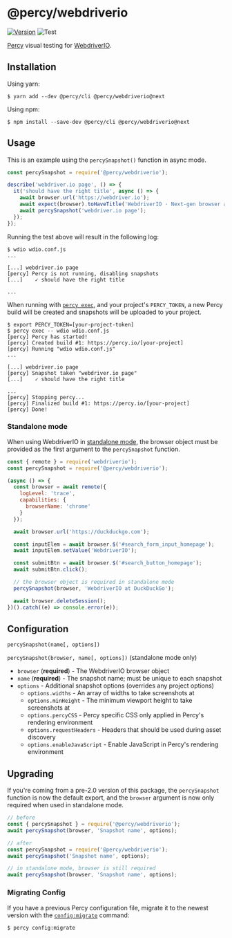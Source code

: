 # @percy/webdriverio

[![Version](https://img.shields.io/npm/v/@percy/webdriverio.svg)](https://www.npmjs.com/package/@percy/webdriverio)
![Test](https://github.com/percy/percy-webdriverio/workflows/Test/badge.svg)

[Percy](https://percy.io) visual testing for [WebdriverIO](http://webdriver.io/).

## Installation

Using yarn:

```sh-session
$ yarn add --dev @percy/cli @percy/webdriverio@next
```

Using npm:

```sh-session
$ npm install --save-dev @percy/cli @percy/webdriverio@next
```
## Usage

This is an example using the `percySnapshot()` function in async mode.

```javascript
const percySnapshot = require('@percy/webdriverio');

describe('webdriver.io page', () => {
  it('should have the right title', async () => {
    await browser.url('https://webdriver.io');
    await expect(browser).toHaveTitle('WebdriverIO · Next-gen browser and mobile automation test framework for Node.js');
    await percySnapshot('webdriver.io page');
  });
});
```

Running the test above will result in the following log:

```sh-session
$ wdio wdio.conf.js
...

[...] webdriver.io page
[percy] Percy is not running, disabling snapshots
[...]    ✓ should have the right title

...
```

When running with [`percy
exec`](https://github.com/percy/cli/tree/master/packages/cli-exec#percy-exec), and your project's
`PERCY_TOKEN`, a new Percy build will be created and snapshots will be uploaded to your project.

```sh-session
$ export PERCY_TOKEN=[your-project-token]
$ percy exec -- wdio wdio.conf.js
[percy] Percy has started!
[percy] Created build #1: https://percy.io/[your-project]
[percy] Running "wdio wdio.conf.js"
...

[...] webdriver.io page
[percy] Snapshot taken "webdriver.io page"
[...]    ✓ should have the right title

...
[percy] Stopping percy...
[percy] Finalized build #1: https://percy.io/[your-project]
[percy] Done!
```

### Standalone mode

When using WebdriverIO in [standalone mode](https://webdriver.io/docs/setuptypes.html), the browser
object must be provided as the first argument to the `percySnapshot` function.

```javascript
const { remote } = require('webdriverio');
const percySnapshot = require('@percy/webdriverio');

(async () => {
  const browser = await remote({
    logLevel: 'trace',
    capabilities: {
      browserName: 'chrome'
    }
  });

  await browser.url('https://duckduckgo.com');

  const inputElem = await browser.$('#search_form_input_homepage');
  await inputElem.setValue('WebdriverIO');

  const submitBtn = await browser.$('#search_button_homepage');
  await submitBtn.click();

  // the browser object is required in standalone mode
  percySnapshot(browser, 'WebdriverIO at DuckDuckGo');

  await browser.deleteSession();
})().catch((e) => console.error(e));
```

## Configuration

`percySnapshot(name[, options])`

`percySnapshot(browser, name[, options])` (standalone mode only)

- `browser` (**required**) - The WebdriverIO browser object
- `name` (**required**) - The snapshot name; must be unique to each snapshot
- `options` - Additional snapshot options (overrides any project options)
  - `options.widths` - An array of widths to take screenshots at
  - `options.minHeight` - The minimum viewport height to take screenshots at
  - `options.percyCSS` - Percy specific CSS only applied in Percy's rendering environment
  - `options.requestHeaders` - Headers that should be used during asset discovery
  - `options.enableJavaScript` - Enable JavaScript in Percy's rendering environment

## Upgrading

If you're coming from a pre-2.0 version of this package, the `percySnapshot` function is now the default 
export, and the `browser` argument is now only required when used in standalone mode.

```javascript
// before 
const { percySnapshot } = require('@percy/webdriverio');
await percySnapshot(browser, 'Snapshot name', options);

// after
const percySnapshot = require('@percy/webdriverio');
await percySnapshot('Snapshot name', options);

// in standalone mode, browser is still required
await percySnapshot(browser, 'Snapshot name', options);
```

### Migrating Config

If you have a previous Percy configuration file, migrate it to the newest version with the
[`config:migrate`](https://github.com/percy/cli/tree/master/packages/cli-config#percy-configmigrate-filepath-output) command:

```sh-session
$ percy config:migrate
```
